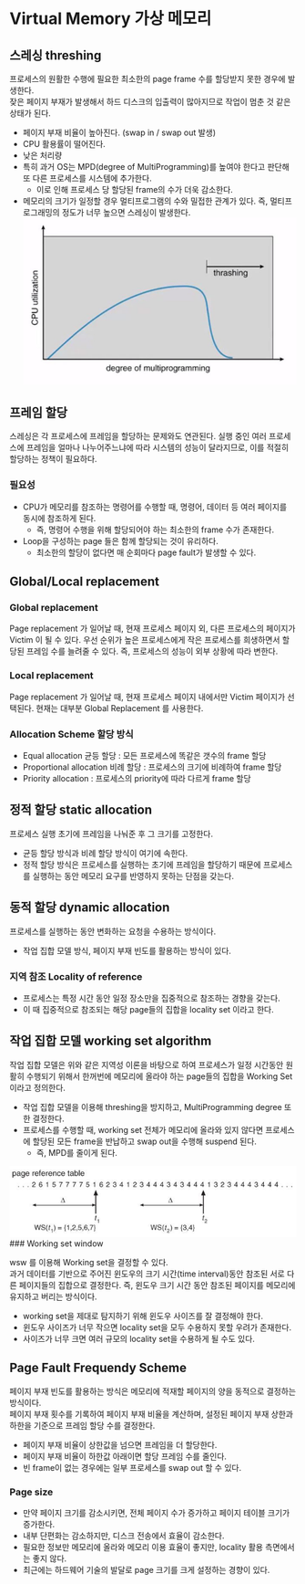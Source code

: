 # Virtual Memory 가상 메모리

## 스레싱 threshing

프로세스의 원활한 수행에 필요한 최소한의 page frame 수를 할당받지 못한 경우에 발생한다.  
잦은 페이지 부재가 발생해서 하드 디스크의 입출력이 많아지므로 작업이 멈춘 것 같은 상태가 된다.

- 페이지 부재 비율이 높아진다. (swap in / swap out 발생)
- CPU 활용률이 떨어진다.
- 낮은 처리량
- 특히 과거 OS는 MPD(degree of MultiProgramming)를 높여야 한다고 판단해 또 다른 프로세스를 시스템에 추가한다.
  - 이로 인해 프로세스 당 할당된 frame의 수가 더욱 감소한다.
- 메모리의 크기가 일정할 경우 멀티프로그램의 수와 밀접한 관계가 있다. 즉, 멀티프로그래밍의 정도가 너무 높으면 스레싱이 발생한다.
  <img src='./image/threshing.jpg' width="600px">

## 프레임 할당

스레싱은 각 프로세스에 프레임을 할당하는 문제와도 연관된다. 실행 중인 여러 프로세스에 프레임을 얼마나 나누어주느냐에 따라 시스템의 성능이 달라지므로, 이를 적절히 할당하는 정책이 필요하다.

### 필요성

- CPU가 메모리를 참조하는 명령어를 수행할 때, 명령어, 데이터 등 여러 페이지를 동시에 참조하게 된다.
  - 즉, 명령어 수행을 위해 할당되어야 하는 최소한의 frame 수가 존재한다.
- Loop을 구성하는 page 들은 함께 할당되는 것이 유리하다.
  - 최소한의 할당이 없다면 매 순회마다 page fault가 발생할 수 있다.

## Global/Local replacement

### Global replacement

Page replacement 가 일어날 때, 현재 프로세스 페이지 외, 다른 프로세스의 페이지가 Victim 이 될 수 있다.
우선 순위가 높은 프로세스에게 작은 프로세스를 희생하면서 할당된 프레임 수를 늘려줄 수 있다.
즉, 프로세스의 성능이 외부 상황에 따라 변한다.

### Local replacement

Page replacement 가 일어날 때, 현재 프로세스 페이지 내에서만 Victim 페이지가 선택된다.
현재는 대부분 Global Replacement 를 사용한다.

### Allocation Scheme 할당 방식

- Equal allocation 균등 할당 : 모든 프로세스에 똑같은 갯수의 frame 할당
- Proportional allocation 비례 할당 : 프로세스의 크기에 비례하여 frame 할당
- Priority allocation : 프로세스의 priority에 따라 다르게 frame 할당

## 정적 할당 static allocation

프로세스 실행 초기에 프레임을 나눠준 후 그 크기를 고정한다.

- 균등 할당 방식과 비례 할당 방식이 여기에 속한다.
- 정적 할당 방식은 프로세스를 실행하는 초기에 프레임을 할당하기 때문에 프로세스를 실행하는 동안 메모리 요구를 반영하지 못하는 단점을 갖는다.

## 동적 할당 dynamic allocation

프로세스를 실행하는 동안 변화하는 요청을 수용하는 방식이다.

- 작업 집합 모델 방식, 페이지 부재 빈도를 활용하는 방식이 있다.

### 지역 참조 Locality of reference

- 프로세스는 특정 시간 동안 일정 장소만을 집중적으로 참조하는 경향을 갖는다.
- 이 때 집중적으로 참조되는 해당 page들의 집합을 locality set 이라고 한다.

## 작업 집합 모델 working set algorithm

작업 집합 모델은 위와 같은 지역성 이론을 바탕으로 하여 프로세스가 일정 시간동안 원활히 수행되기 위해서 한꺼번에 메모리에 올라야 하는 page들의 집합을 Working Set이라고 정의한다.

- 작업 집합 모델을 이용해 threshing을 방지하고, MultiProgramming degree 또한 결정한다.
- 프로세스를 수행할 때, working set 전체가 메모리에 올라와 있지 않다면 프로세스에 할당된 모든 frame을 반납하고 swap out을 수행해 suspend 된다.
  - 즉, MPD를 줄이게 된다.

<img src='./image/workingset.jfif' width="600px">
### Working set window

wsw 를 이용해 Working set을 결정할 수 있다.  
과거 데이터를 기반으로 주어진 윈도우의 크기 시간(time interval)동안 참조된 서로 다른 페이지들의 집합으로 결정한다. 즉, 윈도우 크기 시간 동안 참조된 페이지를 메모리에 유지하고 버리는 방식이다.

- working set을 제대로 탐지하기 위해 윈도우 사이즈를 잘 결정해야 한다.
- 윈도우 사이즈가 너무 작으면 locality set을 모두 수용하지 못할 우려가 존재한다.
- 사이즈가 너무 크면 여러 규모의 locality set을 수용하게 될 수도 있다.

## Page Fault Frequendy Scheme

페이지 부재 빈도를 활용하는 방식은 메모리에 적재할 페이지의 양을 동적으로 결정하는 방식이다.  
페이지 부재 횟수를 기록하여 페이지 부재 비율을 계산하며, 설정된 페이지 부재 상한과 하한을 기준으로 프레임 할당 수를 결정한다.

- 페이지 부재 비율이 상한값을 넘으면 프레임을 더 할당한다.
- 페이지 부재 비율이 하한값 아래이면 할당 프레임 수를 줄인다.
- 빈 frame이 없는 경우에는 일부 프로세스를 swap out 할 수 있다.

### Page size

- 만약 페이지 크기를 감소시키면, 전체 페이지 수가 증가하고 페이지 테이블 크기가 증가한다.
- 내부 단편화는 감소하지만, 디스크 전송에서 효율이 감소한다.
- 필요한 정보만 메모리에 올라와 메모리 이용 효율이 좋지만, locality 활용 측면에서는 좋지 않다.
- 최근에는 하드웨어 기술의 발달로 page 크기를 크게 설정하는 경향이 있다.
